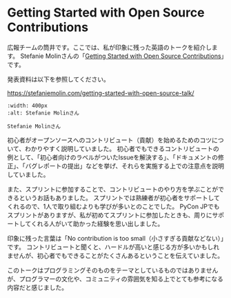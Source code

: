 # Getting Started with Open Source Contributions
広報チームの筒井です。ここでは、私が印象に残った英語のトークを紹介します。
Stefanie Molinさんの「[Getting Started with Open Source Contributions](https://2024.pycon.jp/ja/talk/LCHGZJ)」です。

発表資料は以下を参照してください。

<https://stefaniemolin.com/getting-started-with-open-source-talk/>

```{figure} ./talk-english.jpg
:width: 400px
:alt: Stefanie Molinさん

Stefanie Molinさん
```

初心者がオープンソースへのコントリビュート（貢献）を始めるためのコツについて、わかりやすく説明していました。
初心者でもできるコントリビュートの例として、「初心者向けのラベルがついたIssueを解決する」、「ドキュメントの修正」、「バグレポートの提出」などを挙げ、それらを実施する上での注意点を説明していました。

また、スプリントに参加することで、コントリビュートのやり方を学ぶことができるというお話もありました。
スプリントでは熟練者が初心者をサポートしてくれるので、1人で取り組むよりも学びが多いとのことでした。
PyCon JPでもスプリントがありますが、私が初めてスプリントに参加したときも、周りにサポートしてくれる人がいて助かった経験を思い出しました。

印象に残った言葉は「No contribution is too small（小さすぎる貢献などない）」です。
コントリビュートと聞くと、ハードルが高いと感じる方が多いかもしれませんが、初心者でもできることがたくさんあるということを伝えていました。

このトークはプログラミングそのものをテーマとしているものではありませんが、プログラマーの文化や、コミュニティの雰囲気を知る上でとても参考になる内容だと感じました。
